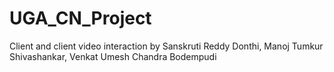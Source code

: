 # UGA_CN_Project
Client and client video interaction by Sanskruti Reddy Donthi, Manoj Tumkur Shivashankar, Venkat Umesh Chandra Bodempudi
